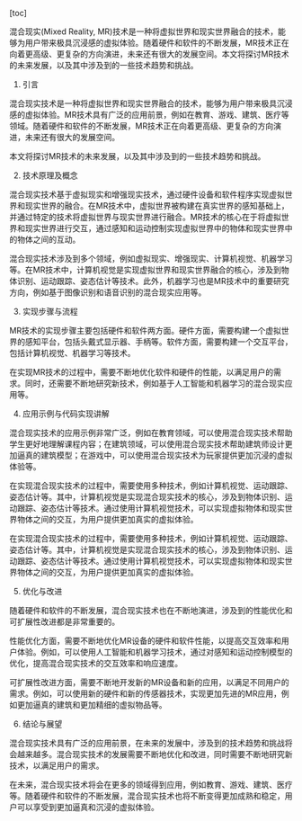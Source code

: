 
[toc]                    
                
                
混合现实(Mixed Reality, MR)技术是一种将虚拟世界和现实世界融合的技术，能够为用户带来极具沉浸感的虚拟体验。随着硬件和软件的不断发展，MR技术正在向着更高级、更复杂的方向演进，未来还有很大的发展空间。本文将探讨MR技术的未来发展，以及其中涉及到的一些技术趋势和挑战。

1. 引言

混合现实技术是一种将虚拟世界和现实世界融合的技术，能够为用户带来极具沉浸感的虚拟体验。MR技术具有广泛的应用前景，例如在教育、游戏、建筑、医疗等领域。随着硬件和软件的不断发展，MR技术正在向着更高级、更复杂的方向演进，未来还有很大的发展空间。

本文将探讨MR技术的未来发展，以及其中涉及到的一些技术趋势和挑战。

2. 技术原理及概念

混合现实技术基于虚拟现实和增强现实技术，通过硬件设备和软件程序实现虚拟世界和现实世界的融合。在MR技术中，虚拟世界被构建在真实世界的感知基础上，并通过特定的技术将虚拟世界与现实世界进行融合。MR技术的核心在于将虚拟世界和现实世界进行交互，通过感知和运动控制实现虚拟世界中的物体和现实世界中的物体之间的互动。

混合现实技术涉及到多个领域，例如虚拟现实、增强现实、计算机视觉、机器学习等。在MR技术中，计算机视觉是实现虚拟世界和现实世界融合的核心，涉及到物体识别、运动跟踪、姿态估计等技术。此外，机器学习也是MR技术中的重要研究方向，例如基于图像识别和语音识别的混合现实应用等。

3. 实现步骤与流程

MR技术的实现步骤主要包括硬件和软件两方面。硬件方面，需要构建一个虚拟世界的感知平台，包括头戴式显示器、手柄等。软件方面，需要构建一个交互平台，包括计算机视觉、机器学习等技术。

在实现MR技术的过程中，需要不断地优化软件和硬件的性能，以满足用户的需求。同时，还需要不断地研究新技术，例如基于人工智能和机器学习的混合现实应用等。

4. 应用示例与代码实现讲解

混合现实技术的应用示例非常广泛，例如在教育领域，可以使用混合现实技术帮助学生更好地理解课程内容；在建筑领域，可以使用混合现实技术帮助建筑师设计更加逼真的建筑模型；在游戏中，可以使用混合现实技术为玩家提供更加沉浸的虚拟体验等。

在实现混合现实技术的过程中，需要使用多种技术，例如计算机视觉、运动跟踪、姿态估计等。其中，计算机视觉是实现混合现实技术的核心，涉及到物体识别、运动跟踪、姿态估计等技术。通过使用计算机视觉技术，可以实现虚拟物体和现实世界物体之间的交互，为用户提供更加真实的虚拟体验。

在实现混合现实技术的过程中，需要使用多种技术，例如计算机视觉、运动跟踪、姿态估计等。其中，计算机视觉是实现混合现实技术的核心，涉及到物体识别、运动跟踪、姿态估计等技术。通过使用计算机视觉技术，可以实现虚拟物体和现实世界物体之间的交互，为用户提供更加真实的虚拟体验。

5. 优化与改进

随着硬件和软件的不断发展，混合现实技术也在不断地演进，涉及到的性能优化和可扩展性改进都是非常重要的。

性能优化方面，需要不断地优化MR设备的硬件和软件性能，以提高交互效率和用户体验。例如，可以使用人工智能和机器学习技术，通过对感知和运动控制模型的优化，提高混合现实技术的交互效率和响应速度。

可扩展性改进方面，需要不断地开发新的MR设备和新的应用，以满足不同用户的需求。例如，可以使用新的硬件和新的传感器技术，实现更加先进的MR应用，例如更加逼真的建筑和更加精细的虚拟物品等。

6. 结论与展望

混合现实技术具有广泛的应用前景，在未来的发展中，涉及到的技术趋势和挑战将会越来越多。混合现实技术的发展需要不断地优化和改进，同时需要不断地研究新技术，以满足用户的需求。

在未来，混合现实技术将会在更多的领域得到应用，例如教育、游戏、建筑、医疗等。随着硬件和软件的不断发展，混合现实技术也将不断变得更加成熟和稳定，用户可以享受到更加逼真和沉浸的虚拟体验。

